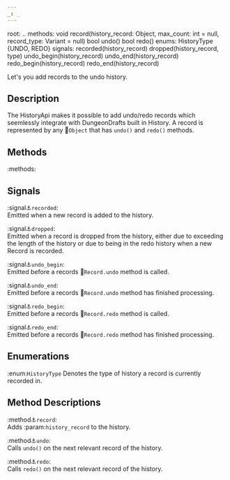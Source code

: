 ```yaml
---
_: _
---
```

root: ..
methods:    void record(history_record: Object, max_count: int = null, record_type: Variant = null)
            bool undo()
            bool redo()
enums:      HistoryType {UNDO, REDO}
signals:    recorded(history_record)
            dropped(history_record, type)
            undo_begin(history_record)
            undo_end(history_record)
            redo_begin(history_record)
            redo_end(history_record)
            

Let's you add records to the undo history.

## Description

The HistoryApi makes it possible to add undo/redo records which seemlessly integrate with DungeonDrafts built in History. A record is represented by any :link:`Object` that has `undo()` and `redo()` methods.

## Methods

:methods:

## Signals

:signal:anchor:`recorded`: <br>
<span class="indent">
Emitted when a new record is added to the history.
</span>

:signal:anchor:`dropped`: <br>
<span class="indent">
Emitted when a record is dropped from the history, either due to exceeding the length of the history or due to being in the redo history when a new Record is recorded.
</span>

:signal:anchor:`undo_begin`: <br>
<span class="indent">
Emitted before a records :link:`Record.undo` method is called.
</span>

:signal:anchor:`undo_end`: <br>
<span class="indent">
Emitted before a records :link:`Record.undo` method has finished processing.
</span>

:signal:anchor:`redo_begin`: <br>
<span class="indent">
Emitted before a records :link:`Record.redo` method is called.
</span>

:signal:anchor:`redo_end`: <br>
<span class="indent">
Emitted before a records :link:`Record.redo` method has finished processing.
</span>

## Enumerations

:enum:`HistoryType`
<span class="indent">
Denotes the type of history a record is currently recorded in.
</span>

## Method Descriptions

:method:anchor:`record`: <br>
<span class="indent">
Adds :param:`history_record` to the history.
</span>

:method:anchor:`undo`: <br>
<span class="indent">
Calls `undo()` on the next relevant record of the history.
</span>

:method:anchor:`redo`: <br>
<span class="indent">
Calls `redo()` on the next relevant record of the history.
</span>